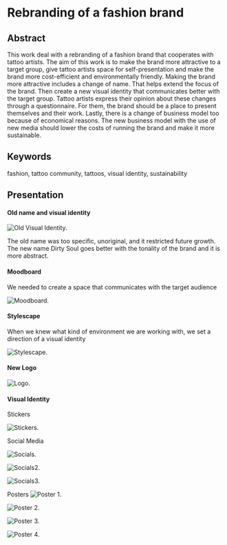 # Rebranding of a fashion brand

## Abstract
This work deal with a rebranding of a fashion brand that cooperates with tattoo artists. The aim of this work is to make the brand more attractive to a target group, give tattoo artists space for self-presentation and make the brand more cost-efficient and environmentally friendly. Making the brand more attractive includes a change of name. That helps extend the focus of the brand. Then create a new visual identity that communicates better with the target group. Tattoo artists express their opinion about these changes through a questionnaire. For them, the brand should be a place to present themselves and their work. Lastly, there is a change of business model too because of economical reasons. The new business model with the use of new media should lower the costs of running the brand and make it more sustainable.

## Keywords
fashion, tattoo community, tattoos, visual identity, sustainability 

## Presentation
#### Old name and visual identity

![Old Visual Identity.](img/Tatoosonclothes.png)

The old name was too specific, unoriginal, and it restricted future growth. The new name Dirty Soul goes better with the tonality of the brand and it is more abstract.

#### Moodboard

We needed to create a space that communicates with the target audience

![Moodboard.](img/Moodboard.jpg)

#### Stylescape

When we knew what kind of environment we are working with, we set a direction of a visual identity

![Stylescape.](img/Stylescape.png) 

#### New Logo

![Logo.](img/logo.png) 

#### Visual Identity

Stickers

![Stickers.](img/27_urban_poster_mockup.jpg) 

Social Media

![Socials.](img/poznej.jpg) 

![Socials2.](img/Storycka.png) 

![Socials3.](img/ctvrty-prispevek.jpg)

Posters
![Poster 1.](img/133_urban_poster_mockup.jpg) 

![Poster 2.](img/114_urban_poster_mockup.jpg) 

![Poster 3.](img/81_urban_poster_mockup.jpg) 

![Poster 4.](img/outdoor.jpg) 



